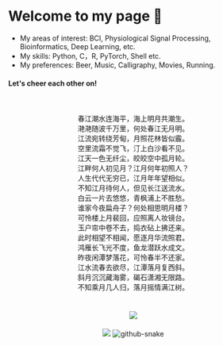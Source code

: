 # Welcome to my page 🦁
- My areas of interest: BCI, Physiological Signal Processing, Bioinformatics, Deep Learning, etc.
- My skills: Python, C，R, PyTorch, Shell etc.
- My preferences: Beer, Music, Calligraphy, Movies, Running.
#### Let's cheer each other on!

<div align="center">
<br><br>
春江潮水连海平，海上明月共潮生。<br>
滟滟随波千万里，何处春江无月明。<br>
江流宛转绕芳甸，月照花林皆似霰。<br>
空里流霜不觉飞，汀上白沙看不见。<br>
江天一色无纤尘，皎皎空中孤月轮。<br>
江畔何人初见月？江月何年初照人？<br>
人生代代无穷已，江月年年望相似。<br>
不知江月待何人，但见长江送流水。<br>
白云一片去悠悠，青枫浦上不胜愁。<br>
谁家今夜扁舟子？何处相思明月楼？<br>
可怜楼上月裴回，应照离人妆镜台。<br>
玉户帘中卷不去，捣衣砧上拂还来。<br>
此时相望不相闻，愿逐月华流照君。<br>
鸿雁长飞光不度，鱼龙潜跃水成文。<br>
昨夜闲潭梦落花，可怜春半不还家。<br>
江水流春去欲尽，江潭落月复西斜。<br>
斜月沉沉藏海雾，碣石潇湘无限路。<br>
不知乘月几人归，落月摇情满江树。<br>
</div>

<div align="center">
 <h1 align="center"> <a href="https://sunguoqi.com/"> <img src="https://readme-typing-svg.herokuapp.com/?lines=事了拂衣去，深藏功与名&center=true&size=25"> </a> </h1>
<!-- knock code pictures 敲代码的图片 -->
<img src="https://cdn.jsdelivr.net/gh/sun0225SUN/sun0225SUN/assets/images/coding.gif" />
<img alt="github-snake" src="https://cdn.jsdelivr.net/gh/sun0225SUN/sun0225SUN/profile-snake-contrib/github-contribution-grid-snake-dark.svg" />



